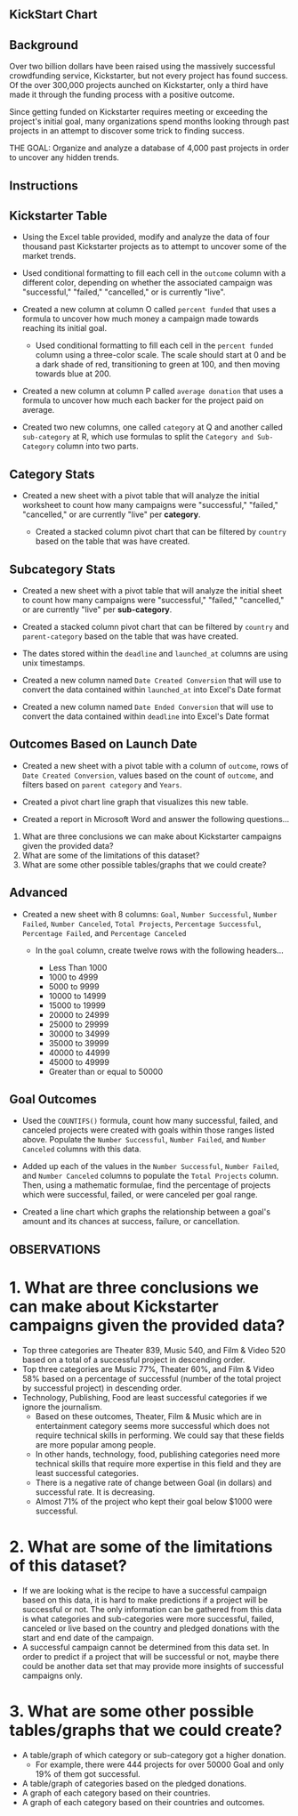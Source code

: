 ## KickStart Chart

## Background

Over two billion dollars have been raised using the massively successful crowdfunding service, Kickstarter, but not every project has found success. Of the over 300,000 projects aunched on Kickstarter, only a third have made it through the funding process with a positive outcome.

Since getting funded on Kickstarter requires meeting or exceeding the project's initial goal, many organizations spend months looking through past projects in an attempt to discover some trick to finding success. 

THE GOAL: Organize and analyze a database of 4,000 past projects in order to uncover any hidden trends.

## Instructions

## Kickstarter Table

* Using the Excel table provided, modify and analyze the data of four thousand past Kickstarter projects as to attempt to uncover some of the market trends.

* Used conditional formatting to fill each cell in the `outcome` column with a different color, depending on whether the associated campaign was "successful," "failed," "cancelled," or is currently "live".

* Created a new column at column O called `percent funded` that uses a formula to uncover how much money a campaign made towards reaching its initial goal.

  * Used conditional formatting to fill each cell in the `percent funded` column using a three-color scale. The scale should start at 0 and be a dark shade of red, transitioning to green at 100, and then moving towards blue at 200.

* Created a new column at column P called `average donation` that uses a formula to uncover how much each backer for the project paid on average.

* Created two new columns, one called `category` at Q and another called `sub-category` at R, which use formulas to split the `Category and Sub-Category` column into two parts.

## Category Stats

  * Created a new sheet with a pivot table that will analyze the initial worksheet to count how many campaigns were "successful," "failed," "cancelled," or are currently "live" per **category**.

    * Created a stacked column pivot chart that can be filtered by `country` based on the table that was have created. 

## Subcategory Stats

  * Created a new sheet with a pivot table that will analyze the initial sheet to count how many campaigns were "successful," "failed," "cancelled," or are currently "live" per **sub-category**.

  * Created a stacked column pivot chart that can be filtered by `country` and `parent-category` based on the table that was have created.

  * The dates stored within the `deadline` and `launched_at` columns are using unix timestamps. 

  * Created a new column named `Date Created Conversion` that will use to convert the data contained within `launched_at` into Excel's Date format

  * Created a new column named `Date Ended Conversion` that will use to convert the data contained within `deadline` into Excel's Date format

## Outcomes Based on Launch Date

  * Created a new sheet with a pivot table with a column of `outcome`, rows of `Date Created Conversion`, values based on the count of `outcome`, and filters based on `parent category` and `Years`.

  * Created a pivot chart line graph that visualizes this new table.
  
* Created a report in Microsoft Word and answer the following questions...

 1. What are three conclusions we can make about Kickstarter campaigns given the provided data?
 2. What are some of the limitations of this dataset?
 3. What are some other possible tables/graphs that we could create?


## Advanced

* Created a new sheet with 8 columns: `Goal`, `Number Successful`, `Number Failed`, `Number Canceled`, `Total Projects`, `Percentage Successful`, `Percentage Failed`, and `Percentage Canceled`

  * In the `goal` column, create twelve rows with the following headers...

    * Less Than 1000
    * 1000 to 4999
    * 5000 to 9999
    * 10000 to 14999
    * 15000 to 19999
    * 20000 to 24999
    * 25000 to 29999
    * 30000 to 34999
    * 35000 to 39999
    * 40000 to 44999
    * 45000 to 49999
    * Greater than or equal to 50000

## Goal Outcomes

  * Used the `COUNTIFS()` formula, count how many successful, failed, and canceled projects were created with goals within those ranges listed above. Populate the `Number Successful`, `Number Failed`, and `Number Canceled` columns with this data.

  * Added up each of the values in the `Number Successful`, `Number Failed`, and `Number Canceled` columns to populate the `Total Projects` column. Then, using a mathematic formulae, find the percentage of projects which were successful, failed, or were canceled per goal range.

  * Created a line chart which graphs the relationship between a goal's amount and its chances at success, failure, or cancellation.

## OBSERVATIONS 

# 1. What are three conclusions we can make about Kickstarter campaigns given the provided data?
 * Top three categories are Theater 839, Music 540, and Film & Video 520 based on a total of a successful project in descending order. 
 * Top three categories are Music 77%, Theater 60%, and Film & Video 58% based on a percentage of successful (number of the total project by successful project) in descending order. 
 * Technology, Publishing, Food are least successful categories if we ignore the journalism. 
 	- Based on these outcomes, Theater, Film & Music which are in entertainment category seems more successful which does not require technical skills in performing. We could say that these fields are more popular among people. 
	- In other hands, technology, food, publishing categories need more technical skills that require more expertise in this field and they are least successful categories. 
 	- There is a negative rate of change between Goal (in dollars) and successful rate. It is decreasing. 
	- Almost 71% of the project who kept their goal below $1000 were successful.

# 2. What are some of the limitations of this dataset?
 * If we are looking what is the recipe to have a successful campaign based on this data, it is hard to make predictions if a project will be successful or not. The only information can be gathered from this data is what categories and sub-categories were more successful, failed, canceled or live based on the country and pledged donations with the start and end date of the campaign. 
 * A successful campaign cannot be determined from this data set. In order to predict if a project that will be successful or not, maybe there could be another data set that may provide more insights of successful campaigns only. 

 # 3. What are some other possible tables/graphs that we could create?
 * A table/graph of which category or sub-category got a higher donation. 
	- For example, there were 444 projects for over 50000 Goal and only 19% of them got successful. 
 * A table/graph of categories based on the pledged donations.  
 * A graph of each category based on their countries. 
 * A graph of each category based on their countries and outcomes.  







 
